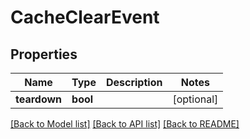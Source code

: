 # CacheClearEvent

## Properties
Name | Type | Description | Notes
------------ | ------------- | ------------- | -------------
**teardown** | **bool** |  | [optional] 

[[Back to Model list]](../README.md#documentation-for-models) [[Back to API list]](../README.md#documentation-for-api-endpoints) [[Back to README]](../README.md)


